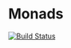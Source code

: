 # Monads

[![Build Status](https://travis-ci.org/tomstuart/monads.svg?branch=master)](https://travis-ci.org/tomstuart/monads)
